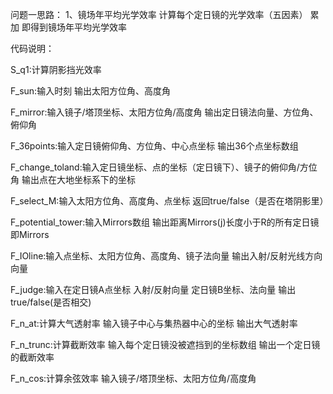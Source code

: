 问题一思路：
    1、镜场年平均光学效率
    计算每个定日镜的光学效率（五因素） 累加 即得到镜场年平均光学效率


代码说明：

S_q1:计算阴影挡光效率

F_sun:输入时刻 输出太阳方位角、高度角

F_mirror:输入镜子/塔顶坐标、太阳方位角/高度角 输出定日镜法向量、方位角、俯仰角

F_36points:输入定日镜俯仰角、方位角、中心点坐标 输出36个点坐标数组

F_change_toland:输入定日镜坐标、点的坐标（定日镜下）、镜子的俯仰角/方位角 输出点在大地坐标系下的坐标

F_select_M:输入太阳方位角、高度角、点坐标 返回true/false（是否在塔阴影里）

F_potential_tower:输入Mirrors数组 输出距离Mirrors(j)长度小于R的所有定日镜 即Mirrors

F_IOline:输入点坐标、太阳方位角、高度角、镜子法向量 输出入射/反射光线方向向量

F_judge:输入在定日镜A点坐标 入射/反射向量 定日镜B坐标、法向量 输出true/false(是否相交)

F_n_at:计算大气透射率 输入镜子中心与集热器中心的坐标 输出大气透射率

F_n_trunc:计算截断效率 输入每个定日镜没被遮挡到的坐标数组 输出一个定日镜的截断效率

F_n_cos:计算余弦效率 输入镜子/塔顶坐标、太阳方位角/高度角
